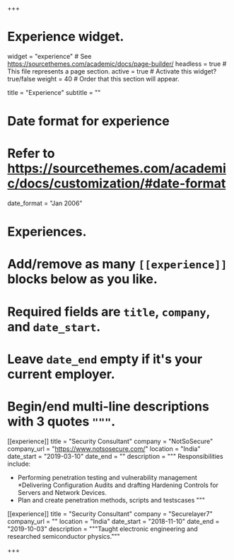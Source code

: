 +++
# Experience widget.
widget = "experience"  # See https://sourcethemes.com/academic/docs/page-builder/
headless = true  # This file represents a page section.
active = true  # Activate this widget? true/false
weight = 40  # Order that this section will appear.

title = "Experience"
subtitle = ""

# Date format for experience
#   Refer to https://sourcethemes.com/academic/docs/customization/#date-format
date_format = "Jan 2006"

# Experiences.
#   Add/remove as many `[[experience]]` blocks below as you like.
#   Required fields are `title`, `company`, and `date_start`.
#   Leave `date_end` empty if it's your current employer.
#   Begin/end multi-line descriptions with 3 quotes `"""`.
[[experience]]
  title = "Security Consultant"
  company = "NotSoSecure"
  company_url = "https://www.notsosecure.com/"
  location = "India"
  date_start = "2019-03-10"
  date_end = ""
  description = """
  Responsibilities include:
  
  * Performing penetration testing and vulnerability management 
  *Delivering Configuration Audits and drafting Hardening Controls for Servers and Network Devices.
  * Plan and create penetration methods, scripts and testscases
  """

[[experience]]
  title = "Security Consultant"
  company = "Securelayer7"
  company_url = ""
  location = "India"
  date_start = "2018-11-10"
  date_end = "2019-10-03"
  description = """Taught electronic engineering and researched semiconductor physics."""

+++
